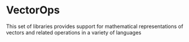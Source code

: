 VectorOps
=========

This set of libraries provides support for mathematical representations of vectors and related operations in a variety of languages
